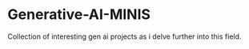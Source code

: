 # Generative-AI-MINIS
Collection of interesting gen ai projects as i delve further into this field.
